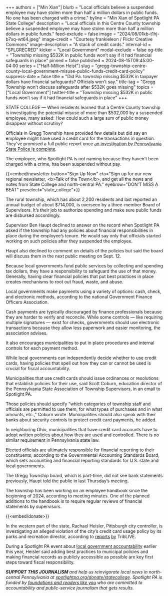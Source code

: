 +++
authors = ["Min Xian"]
blurb = "Local officials believe a suspended employee may have stolen more than half a million dollars in public funds. No one has been charged with a crime."
byline = "Min Xian of Spotlight PA State College"
description = "Local officials in this Centre County township believe a suspended employee may have stolen more than half a million dollars in public funds."
feed-exclude = false
image = "2024/08/01kb-t1hj-b7xq-wt64.jpeg"
image-credit = "Courtesy frankieleon / Flickr Creative Commons"
image-description = "A stack of credit cards."
internal-id = "SPLGRECRED"
kicker = "Local Government"
modal-exclude = false
og-title = "Township missing $532K in public funds won’t say if it had financial safeguards in place"
pinned = false
published = 2024-08-15T09:45:00-04:00
series = ["Half-Million Heist"]
slug = "gregg-township-centre-county-local-government-misuse-public-funds-credit-card-policy"
suppress-date = false
title = "Did Pa. township missing $532K in taxpayer dollars have financial safeguards? Officials won't say."
title-tag = "Gregg Township won’t discuss safeguards after $532K goes missing"
topics = ["Local Government"]
twitter-title = "Township missing $532K in public funds won’t say if it had financial safeguards in place"
+++

STATE COLLEGE — When residents learned that a Centre County township is investigating the potential misuse of more than $532,000 by a suspended employee, many asked: How could such a large sum of public money disappear without scrutiny?

Officials in Gregg Township have provided few details but did say an employee might have used a credit card for the transactions in question. They’ve promised a full public report once <a href="https://www.spotlightpa.org/statecollege/2024/08/gregg-township-centre-county-local-government-misuse-public-funds-state-police/">an investigation by Pennsylvania State Police is complete</a>.

The employee, who Spotlight PA is not naming because they haven’t been charged with a crime, has been suspended without pay.

{{<embed/newsletter button="Sign Up Now" cta="Sign up for our new regional newsletter, &lt;b&gt;Talk of the Town&lt;/b&gt;, and get all the news and notes from State College and north-central PA." eyebrow="DON&#39;T MISS A BEAT" preselect="state_college">}}

The rural township, which has about 2,200 residents and last reported an annual budget of about $714,000, is overseen by a three-member Board of Supervisors. It’s their job to authorize spending and make sure public funds are disbursed accordingly.

Supervisor Ben Haupt declined to answer on the record when Spotlight PA asked if the township had any policies about financial responsibilities in place during the employee’s tenure. He would say only that officials started working on such policies after they suspended the employee.

Haupt also declined to comment on details of the policies but said the board will discuss them in the next public meeting on Sept. 12.

Because local governments fund public services by collecting and spending tax dollars, they have a responsibility to safeguard the use of that money. Generally, having clear financial policies that put best practices in place creates mechanisms to root out fraud, waste, and abuse.

Local governments make payments using a variety of options: cash, check, and electronic methods, according to the national Government Finance Officers Association.

Cash payments are typically discouraged by finance professionals because they are harder to verify and reconcile. While some controls — like requiring multiple signatures — exist for checks, governments should use electronic transactions because they allow less paperwork and easier monitoring, the association advises.

It also encourages municipalities to put in place procedures and internal controls for each payment method.

While local governments can independently decide whether to use credit cards, having policies that spell out how they can or cannot be used is crucial for fiscal accountability.

Municipalities that use credit cards should issue ordinances or resolutions that establish policies for their use, said Scott Coburn, education director of the Pennsylvania State Association of Township Supervisors, in an email to Spotlight PA.

Those policies should specify “which categories of township staff and officials are permitted to use them, for what types of purchases and in what amounts, etc.,” Coburn wrote. Municipalities should also speak with their banks about security controls to protect credit card payments, he added.

In neighboring Ohio, municipalities that have credit card accounts have to adopt written policies about how they are used and controlled. There is no similar requirement in Pennsylvania state law.

Elected officials are ultimately responsible for financial reporting to their constituents, according to the Governmental Accounting Standards Board, which sets accounting and financial reporting standards for U.S. state and local governments.

The Gregg Township board, which is part-time, did not see bank statements previously, Haupt told the public in last Thursday’s meeting.

The township has been working on an employee handbook since the beginning of 2024, according to meeting minutes. One of the planned additions to the handbook is to require regular reviews of financial statements by supervisors.

{{<embed/donate>}}

In the western part of the state, Rachael Heisler, Pittsburgh city controller, is investigating an alleged violation of the city’s credit card usage policy by its parks and recreation director, according to <a href="https://triblive.com/local/pittsburgh-parks-and-recreation-director-paid-contractor-in-credit-card-scandal-records-show/">reports</a> <a href="https://triblive.com/local/pittsburgh-controller-probes-18k-in-payments-to-ex-city-worker/">by</a> TribLIVE.

During a Spotlight PA event about <a href="https://www.spotlightpa.org/statecollege/2024/02/dubois-pennsylvania-corruption-herm-suplizio-ethics-local-government-oversight/">local government accountability</a> earlier this year, Heisler said adding best practices to municipal policies and making financial records as publicly accessible as possible are key first steps toward fiscal responsibility.

<strong><em>SUPPORT THIS JOURNALISM </em></strong><em>and help us reinvigorate local news in north-central Pennsylvania at </em><a href="http://spotlightpa.org/donate/statecollege"><em>spotlightpa.org/donate/statecollege</em></a><em>. Spotlight PA is funded by </em><a href="https://www.spotlightpa.org/support"><em>foundations and readers like you</em></a><em> who are committed to accountability and public-service journalism that gets results.</em>

